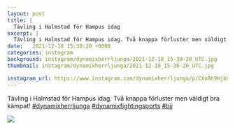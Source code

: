```yaml
---
layout: post
title: |
  Tävling i Halmstad för Hampus idag
excerpt: |
  Tävling i Halmstad för Hampus idag. Två knappa förluster men väldigt bra kämpat!   
date:   2021-12-18 15:30:20 +0000
categories: instagram
background: instagram/dynamixherrljunga/2021-12-18_15-30-20_UTC.jpg
thumbnail: instagram/dynamixherrljunga/2021-12-18_15-30-20_UTC.jpg

instagram_url: https://www.instagram.com/dynamixherrljunga/p/CXoRh9HjbVX
---
```

Tävling i Halmstad för Hampus idag. Två knappa förluster men väldigt bra kämpat! [#dynamixherrljunga](https://www.instagram.com/explore/tags/dynamixherrljunga/) [#dynamixfightingsports](https://www.instagram.com/explore/tags/dynamixfightingsports/) [#bjj](https://www.instagram.com/explore/tags/bjj/)



<img src='{{ site.baseurl }}/instagram/dynamixherrljunga/2021-12-18_15-30-20_UTC.jpg' class='img-fluid' />
